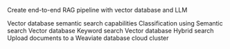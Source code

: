 Create end-to-end RAG pipeline with vector database and LLM

Vector database semantic search capabilities
Classification using Semantic search
Vector database Keyword search
Vector database Hybrid search
Upload documents to a Weaviate database cloud cluster
